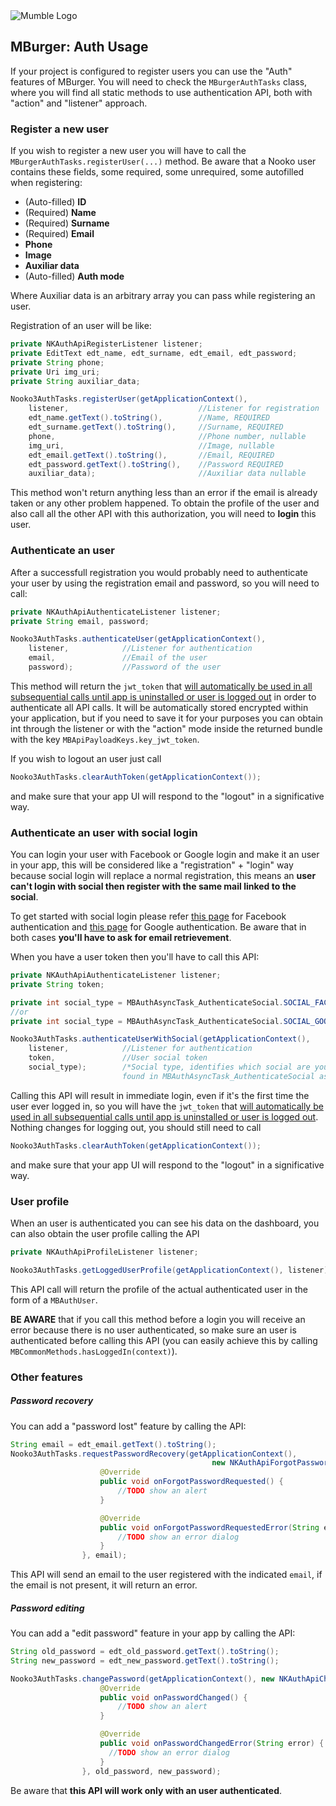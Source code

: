 <img src="https://mumbleideas.it/wp-content/uploads/2017/12/Mumble-anim-300.gif" alt="Mumble Logo" title="Mumble Logo">

## MBurger: Auth Usage

If your project is configured to register users you can use the "Auth" features of MBurger.
You will need to check the `MBurgerAuthTasks` class, where you will find all static methods to use authentication API, both with "action" and "listener" approach.



### Register a new user

If you wish to register a new user you will have to call the `MBurgerAuthTasks.registerUser(...)` method. 
Be aware that a Nooko user contains these fields, some required, some unrequired, some autofilled when registering:

- (Auto-filled) **ID**
- (Required) **Name**
- (Required) **Surname**
- (Required) **Email**
- **Phone**
- **Image**
- **Auxiliar data**
- (Auto-filled) **Auth mode**

Where Auxiliar data is an arbitrary array you can pass while registering an user.

Registration of an user will be like:

```java
private NKAuthApiRegisterListener listener;
private EditText edt_name, edt_surname, edt_email, edt_password;
private String phone;
private Uri img_uri;
private String auxiliar_data;

Nooko3AuthTasks.registerUser(getApplicationContext(),
	listener,                             //Listener for registration
    edt_name.getText().toString(),        //Name, REQUIRED
    edt_surname.getText().toString(),     //Surname, REQUIRED
    phone,							      //Phone number, nullable
    img_uri, 						      //Image, nullable
    edt_email.getText().toString(),       //Email, REQUIRED
    edt_password.getText().toString(),    //Password REQUIRED
    auxiliar_data);					      //Auxiliar data nullable
```

This method won't return anything less than an error if the email is already taken or any other problem happened. To obtain the profile of the user and also call all the other API with this authorization, you will need to **login** this user.



### Authenticate an user

After a successfull registration you would probably need to authenticate your user by using the registration email and password, so you will need to call:

```java
private NKAuthApiAuthenticateListener listener;
private String email, password;

Nooko3AuthTasks.authenticateUser(getApplicationContext(), 
	listener, 			 //Listener for authentication
	email,               //Email of the user
	password);           //Password of the user
```

This method will return the `jwt_token` that <u>will automatically be used in all subsequential calls until app is uninstalled or user is logged out</u> in order to authenticate all API calls. It will be automatically stored encrypted within your application, but if you need to save it for your purposes you can obtain int through the listener or with the "action" mode inside the returned bundle with the key `MBApiPayloadKeys.key_jwt_token`.

If you wish to logout an user just call

```java
Nooko3AuthTasks.clearAuthToken(getApplicationContext());
```

and make sure that your app UI will respond to the "logout" in a significative way.



### Authenticate an user with social login

You can login your user with Facebook or Google login and make it an user in your app, this will be considered like a "registration" +  "login" way because social login will replace a normal registration, this means an **user can't login with social then register with the same mail linked to the social**.

To get started with social login please refer [this page](https://developers.facebook.com/docs/facebook-login/android) for Facebook authentication and [this page](https://developers.google.com/identity/sign-in/android/start) for Google authentication. Be aware that in both cases **you'll have to ask for email retrievement**.

When you have a user token then you'll have to call this API:

```java
private NKAuthApiAuthenticateListener listener;
private String token;

private int social_type = MBAuthAsyncTask_AuthenticateSocial.SOCIAL_FACEBOOK;
//or
private int social_type = MBAuthAsyncTask_AuthenticateSocial.SOCIAL_GOOGLE;

Nooko3AuthTasks.authenticateUserWithSocial(getApplicationContext(), 
	listener, 			 //Listener for authentication
	token,               //User social token
	social_type);        /*Social type, identifies which social are you using, can be
						 found in MBAuthAsyncTask_AuthenticateSocial as static value*/
```

Calling this API will result in immediate login, even if it's the first time the user ever logged in, so you will have the `jwt_token` that <u>will automatically be used in all subsequential calls until app is uninstalled or user is logged out</u>. Nothing changes for logging out, you should still need to call

```java
Nooko3AuthTasks.clearAuthToken(getApplicationContext());
```

and make sure that your app UI will respond to the "logout" in a significative way.



### User profile

When an user is authenticated you can see his data on the dashboard, you can also obtain the user profile calling the API

```java
private NKAuthApiProfileListener listener;

Nooko3AuthTasks.getLoggedUserProfile(getApplicationContext(), listener);
```

This API call will return the profile of the actual authenticated user in the form of a `MBAuthUser`.

**BE AWARE** that if you call this method before a login you will receive an error because there is no user authenticated, so make sure an user is authenticated before calling this API (you can easily achieve this by calling `MBCommonMethods.hasLoggedIn(context)`).



### Other features

##### Password recovery

You can add a "password lost" feature by calling the API:

```java
String email = edt_email.getText().toString();
Nooko3AuthTasks.requestPasswordRecovery(getApplicationContext(), 
                                             new NKAuthApiForgotPasswordListener() {
                    @Override
                    public void onForgotPasswordRequested() {
                        //TODO show an alert
                    }

                    @Override
                    public void onForgotPasswordRequestedError(String error) {
                        //TODO show an error dialog
                    }
                }, email);
```

This API will send an email to the user registered with the indicated `email`, if the email is not present, it will return an error.



##### Password editing

You can add a "edit password" feature in your app by calling the API:

```java
String old_password = edt_old_password.getText().toString();
String new_password = edt_new_password.getText().toString();

Nooko3AuthTasks.changePassword(getApplicationContext(), new NKAuthApiChangePasswordListener() {
                    @Override
                    public void onPasswordChanged() {
                    	//TODO show an alert
                    }

                    @Override
                    public void onPasswordChangedError(String error) {
					  //TODO show an error dialog
                    }
                }, old_password, new_password);
```

Be aware that **this API will work only with an user authenticated**.